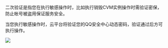 二次验证是指您在执行敏感操作时，比如执行销毁CVM实例操作时需验证密保，防止帐号被盗用保证服务安全。

当您执行敏感操作时，云平台将验证您的QQ安全中心动态密码，验证通过后方可执行操作。

![](http://imgcache.tcecqpoc.fsphere.cn/image/mc.qcloudimg.com/static/img/ffd535aa31503a5c985e61704ff74e33/image.png)